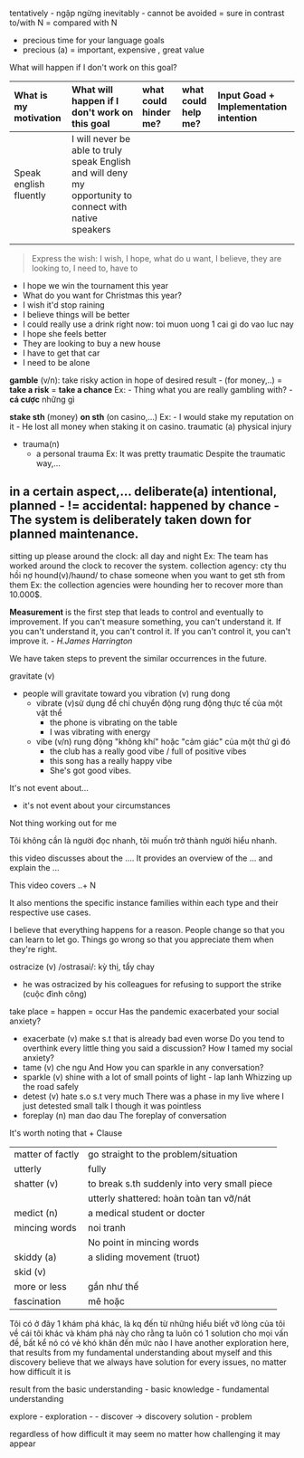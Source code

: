 tentatively - ngập ngừng
inevitably - cannot be avoided = sure
in contrast to/with N = compared with N


- precious time for your language goals
- precious (a) = important, expensive , great value


What will happen if I don't work on this goal?

|What is my motivation|What will happen if I don't work on this goal|what could hinder me?|what could help me?|Input Goad + Implementation intention|
|:-----|:-----|:-----|:-----|:-----|
|Speak english fluently|I will never be able to truly speak English and will deny my opportunity to connect with native speakers|      |      |      |
|      |      |      |      |      |
|      |      |      |      |      |



> Express the wish: I wish, I hope, what do u want, I believe, they are looking to, I need to, have to
- I hope we win the tournament this year
- What do you want for Christmas this year?
- I wish it'd stop raining
- I believe things will be better
- I could really use a drink right now: toi muon uong 1 cai gi do vao luc nay
- I hope she feels better
- They are looking to buy a new house 
- I have to get that car
- I need to be alone

**gamble** (v/n): take risky action in hope  of desired result - (for money,..)
	= **take a risk** = **take a chance** 
	Ex:
	- Thing what you are really gambling with? - **cá cược** những gì

**stake sth** (money) **on sth** (on casino,...)
	Ex: 
	- I would stake my reputation on it
	- He lost all money when staking it on casino.
traumatic (a) physical injury
- trauma(n)
	- a personal trauma
	Ex: It was pretty traumatic
		Despite the traumatic way,...

in a certain aspect,...
deliberate(a) intentional, planned
	- != accidental: happened by chance
	- The system is deliberately taken down for planned maintenance.
- 
sitting up please
around the clock: all day and night
	Ex: The team has worked around the clock to recover the system.
collection agency: cty thu hồi nợ
hound(v)/haʊnd/ to chase someone when you want to get sth from them
Ex: the collection agencies were hounding her to recover more than 10.000$.


**Measurement** is the first step that leads to control and eventually to improvement. If you can't measure something, you can't understand it. If you can't understand it, you can't control it. If you can't control it, you can't improve it. - *H.James Harrington*

We have taken steps to prevent the similar occurrences in the future.

gravitate (v)
- people will gravitate toward you
vibration (v) rung dong
	- vibrate (v)sử dụng để chỉ chuyển động rung động thực tế của một vật thể
		- the phone is vibrating on the table
		- I was vibrating with energy
	- vibe (v/n) rung động "không khí" hoặc "cảm giác" của một thứ gì đó
		- the club has a really good vibe / full of positive vibes
		- this song has a really happy vibe
		- She's got good vibes.

It's not event about...
- it's not event about your circumstances

Not thing working out for me



Tôi không cần là người đọc nhanh, tôi muốn trở thành người hiểu nhanh.

this video discusses about the ....
It provides an overview of the ...
and explain the ...

This video covers ..+ N

It also mentions the specific instance families within each type and their respective use cases.

I believe that everything happens for a reason. People change so that you can learn to let go. Things go wrong so that you appreciate them when they're right.

ostracize (v) /ostrasai/: kỳ thị, tẩy chay
- he was ostracized by his colleagues for refusing to support the strike (cuộc đình công)

take place = happen = occur
Has the pandemic exacerbated your social anxiety?
- exacerbate (v) make s.t that is already bad even worse
Do you tend to overthink every little thing you said a discussion?
How I tamed my social anxiety?
- tame (v) che ngu
And How you can sparkle in any conversation?
- sparkle (v) shine with a lot of small points of light - lap lanh
Whizzing up the road safely 
- detest (v) hate s.o s.t very much
There was a phase in my live where I just detested small talk
I though it was pointless 
- foreplay (n) man dao dau
The foreplay of conversation


It's worth noting that + Clause



|                  |                                              |
| :--------------- | :------------------------------------------- |
| matter of factly | go straight to the problem/situation         |
| utterly          | fully                                        |
| shatter (v)      | to break s.th suddenly into very small piece |
|                  | utterly shattered: hoàn toàn tan vỡ/nát      |
| medict (n)       | a medical student or docter                  |
| mincing words    | noi tranh                                    |
|                  | No point in mincing words                    |
| skiddy (a)       | a sliding movement (truot)                   |
| skid (v)         |                                              |
| more or less     | gần như thế                                  |
| fascination      | mê hoặc                                      |

Tôi có ở đây 1 khám phá khác, là kq đến từ những hiểu biết vỡ lòng của tôi về cái tôi khác
và khám phá này cho rằng ta luôn có 1 solution cho mọi vấn đề, bất kể nó có vẻ khó khăn đến mức nào
I have another exploration here, that results from my fundamental understanding about myself and this discovery believe that we always have solution for every issues, no matter how difficult it is

result from
the basic understanding - basic knowledge - fundamental understanding

explore - exploration - - discover -> discovery
solution - problem


regardless of how difficult it may seem
no matter how challenging it may appear
